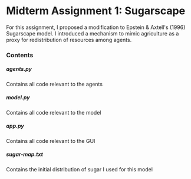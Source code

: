 # Midterm Assignment 1: Sugarscape
For this assignment, I proposed a modification to Epstein & Axtell's (1996) Sugarscape model. I introduced a mechanism to mimic agriculture as a proxy for redistribution of resources among agents.
### Contents
##### agents.py
Contains all code relevant to the agents
##### model.py
Contains all code relevant to the model
##### app.py
Contains all code relevant to the GUI
##### sugar-map.txt
Contains the initial distribution of sugar I used for this model